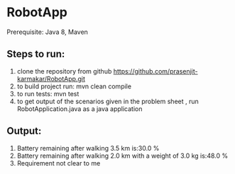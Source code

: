 # RobotApp
Prerequisite: Java 8, Maven

Steps to run:
-----------------------------
1. clone the repository from github https://github.com/prasenjit-karmakar/RobotApp.git
2. to build project run: mvn clean compile
3. to run tests: mvn test
4. to get output of the scenarios given in the problem sheet , run RobotApplication.java as a java application


Output:
---------------
1. Battery remaining after walking 3.5 km is:30.0 %
2. Battery remaining after walking 2.0 km with a weight of 3.0 kg is:48.0 %
3. Requirement not clear to me
